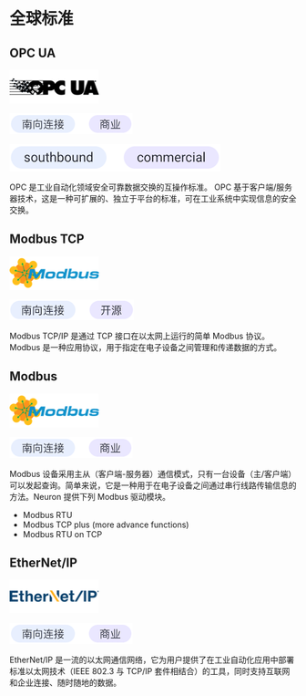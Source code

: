 # 全球标准

## OPC UA

![opc-ua](./assets/OPCUA.png)

![south-commercial](./assets/south-commercial.png)

![south-1](./assets/south-1.png)

OPC 是工业自动化领域安全可靠数据交换的互操作标准。 OPC 基于客户端/服务器技术，这是一种可扩展的、独立于平台的标准，可在工业系统中实现信息的安全交换。

## Modbus TCP

![modbus](./assets/Modbus.png)

![south-open](./assets/south-open.png)

Modbus TCP/IP 是通过 TCP 接口在以太网上运行的简单 Modbus 协议。 Modbus 是一种应用协议，用于指定在电子设备之间管理和传递数据的方式。

## Modbus

![modbus](./assets/Modbus.png)

![south-commercial](./assets/south-commercial.png)

Modbus 设备采用主从（客户端-服务器）通信模式，只有一台设备（主/客户端）可以发起查询。简单来说，它是一种用于在电子设备之间通过串行线路传输信息的方法。Neuron 提供下列 Modbus 驱动模块。

* Modbus RTU
* Modbus TCP plus (more advance functions)
* Modbus RTU on TCP

## EtherNet/IP

![ethernet](./assets/EtherNet.png)

![south-commercial](./assets/south-commercial.png)

EtherNet/IP 是一流的以太网通信网络，它为用户提供了在工业自动化应用中部署标准以太网技术（IEEE 802.3 与 TCP/IP 套件相结合）的工具，同时支持互联网和企业连接、随时随地的数据。
